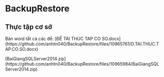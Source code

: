 # BackupRestore
<h2> Thực tập cơ sở </h2>
<p> Bản word tất cả các đề: [ĐỀ TÀI THUC TAP CO SO.docx](https://github.com/anhtn040/BackupRestore/files/10965761/D.TAI.THUC.TAP.CO.SO.docx) </p>
<p> [BaiGiangSQLServer2014.zip](https://github.com/anhtn040/BackupRestore/files/10965984/BaiGiangSQLServer2014.zip)</p>


